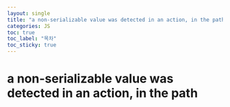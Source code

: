 ```yaml
---
layout: single
title: "a non-serializable value was detected in an action, in the path"
categories: JS
toc: true
toc_label: "목차"
toc_sticky: true
---
```


# a non-serializable value was detected in an action, in the path

